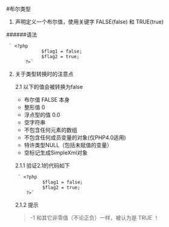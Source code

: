 #布尔类型
1. 声明定义一个布尔值，使用关键字 FALSE(false) 和 TRUE(true)

######语法
    
     ` <?php
                 $flag1 = false;
                 $flag2 = true;
           ?>`
2. 关于类型转换时的注意点

    2.1 以下的值会被转换为false
      - 布尔值 FALSE 本身
      - 整形值 0
      - 浮点型的值 0.0
      - 空字符串
      - 不包含任何元素的数组
      - 不包含任何成员变量的对象(仅PHP4.0适用)
      - 特许类型NULL（包括未赋值的变量）
      - 空标记生成SimpleXml对象

     2.1.1 验证2.1的代码如下
       
        ` <?php
                 $flag1 = false;
                 $flag2 = true;
           ?>`
           
    2.1.2  提示
    > -1 和其它非零值（不论正负）一样，被认为是 TRUE ！



